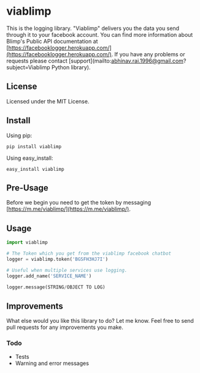 # viablimp #

This is the logging library. "Viablimp" delivers you the data you send through it to your facebook account. You can find more information about Blimp's Public API documentation at [https://facebooklogger.herokuapp.com/](https://facebooklogger.herokuapp.com/).
If you have any problems or requests please contact [support](mailto:abhinav.rai.1996@gmail.com?subject=Viablimp Python library).


## License ##
Licensed under the MIT License.

## Install ##

Using pip:

```
pip install viablimp
```

Using easy_install:

```
easy_install viablimp
````

## Pre-Usage ##

Before we begin you need to get the token by messaging [https://m.me/viablimp/](https://m.me/viablimp/).

## Usage ##

```python
import viablimp

# The Token which you get from the viablimp facebook chatbot
logger = viablimp.token('BGSFH3HJ7I') 

# Useful when multiple services use logging.
logger.add_name('SERVICE_NAME')

logger.message(STRING/OBJECT TO LOG) 
```

## Improvements
What else would you like this library to do? Let me know. Feel free to send pull requests for any improvements you make.

### Todo
* Tests
* Warning and error messages
